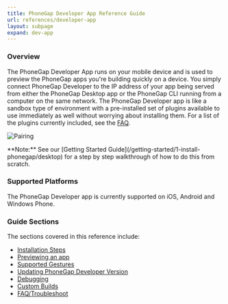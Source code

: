 ```yaml
---
title: PhoneGap Developer App Reference Guide
url: references/developer-app
layout: subpage
expand: dev-app
---
```


### Overview
The PhoneGap Developer App runs on your mobile device and is used to preview the PhoneGap apps you're building quickly on a device. You
simply connect PhoneGap Developer to the IP address of your app being served from either the PhoneGap Desktop app or the PhoneGap CLI
 running from a computer on the same network. The PhoneGap Developer app is like a sandbox type of environment with a pre-installed set of plugins
 available to use immediately as well without worrying about installing them. For a list of the plugins currently included, see the 
 [FAQ](/references/developer-app/troubleshoot-faq).  
 
 ![Pairing](/images/phonegap-developer-app-pairing.png)
    
<div class="alert--info">**Note:** See our [Getting Started Guide](/getting-started/1-install-phonegap/desktop) for a step 
by step walkthrough of how to do this from scratch.</div>     

### Supported Platforms
The PhoneGap Developer app is currently supported on iOS, Android and Windows Phone. 

### Guide Sections
The sections covered in this reference include:

- [Installation Steps](/references/developer-app/install/ios)
- [Previewing an app](/references/developer-app/previewing-app)
- [Supported Gestures](/references/developer-app/gestures)
- [Updating PhoneGap Developer Version](/references/developer-app/update-version)
- [Debugging](/references/developer-app/debugging)
- [Custom Builds](/references/developer-app/custom-build/ios)
- [FAQ/Troubleshoot](/references/developer-app/troubleshoot-faq)
